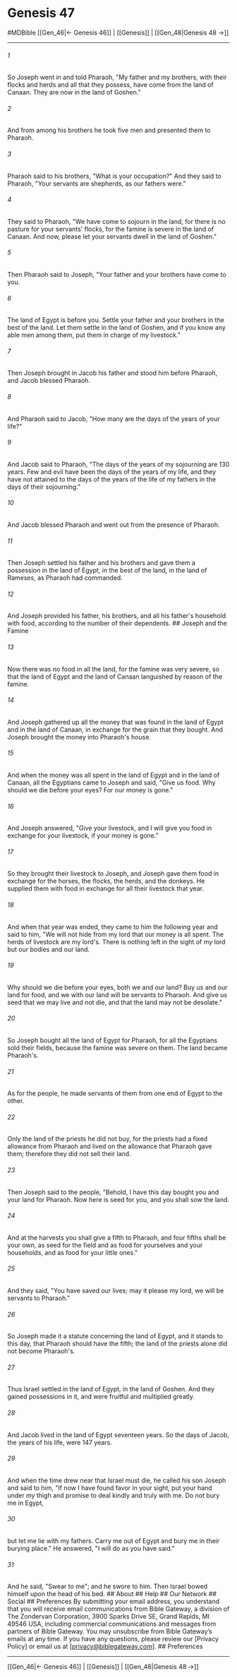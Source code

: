 # Genesis 47
#MDBible
[[Gen_46|← Genesis 46]] | [[Genesis]] | [[Gen_48|Genesis 48 →]]

***


###### 1 
So Joseph went in and told Pharaoh, "My father and my brothers, with their flocks and herds and all that they possess, have come from the land of Canaan. They are now in the land of Goshen." 

###### 2 
And from among his brothers he took five men and presented them to Pharaoh. 

###### 3 
Pharaoh said to his brothers, "What is your occupation?" And they said to Pharaoh, "Your servants are shepherds, as our fathers were." 

###### 4 
They said to Pharaoh, "We have come to sojourn in the land, for there is no pasture for your servants' flocks, for the famine is severe in the land of Canaan. And now, please let your servants dwell in the land of Goshen." 

###### 5 
Then Pharaoh said to Joseph, "Your father and your brothers have come to you. 

###### 6 
The land of Egypt is before you. Settle your father and your brothers in the best of the land. Let them settle in the land of Goshen, and if you know any able men among them, put them in charge of my livestock." 

###### 7 
Then Joseph brought in Jacob his father and stood him before Pharaoh, and Jacob blessed Pharaoh. 

###### 8 
And Pharaoh said to Jacob, "How many are the days of the years of your life?" 

###### 9 
And Jacob said to Pharaoh, "The days of the years of my sojourning are 130 years. Few and evil have been the days of the years of my life, and they have not attained to the days of the years of the life of my fathers in the days of their sojourning." 

###### 10 
And Jacob blessed Pharaoh and went out from the presence of Pharaoh. 

###### 11 
Then Joseph settled his father and his brothers and gave them a possession in the land of Egypt, in the best of the land, in the land of Rameses, as Pharaoh had commanded. 

###### 12 
And Joseph provided his father, his brothers, and all his father's household with food, according to the number of their dependents. ## Joseph and the Famine 

###### 13 
Now there was no food in all the land, for the famine was very severe, so that the land of Egypt and the land of Canaan languished by reason of the famine. 

###### 14 
And Joseph gathered up all the money that was found in the land of Egypt and in the land of Canaan, in exchange for the grain that they bought. And Joseph brought the money into Pharaoh's house. 

###### 15 
And when the money was all spent in the land of Egypt and in the land of Canaan, all the Egyptians came to Joseph and said, "Give us food. Why should we die before your eyes? For our money is gone." 

###### 16 
And Joseph answered, "Give your livestock, and I will give you food in exchange for your livestock, if your money is gone." 

###### 17 
So they brought their livestock to Joseph, and Joseph gave them food in exchange for the horses, the flocks, the herds, and the donkeys. He supplied them with food in exchange for all their livestock that year. 

###### 18 
And when that year was ended, they came to him the following year and said to him, "We will not hide from my lord that our money is all spent. The herds of livestock are my lord's. There is nothing left in the sight of my lord but our bodies and our land. 

###### 19 
Why should we die before your eyes, both we and our land? Buy us and our land for food, and we with our land will be servants to Pharaoh. And give us seed that we may live and not die, and that the land may not be desolate." 

###### 20 
So Joseph bought all the land of Egypt for Pharaoh, for all the Egyptians sold their fields, because the famine was severe on them. The land became Pharaoh's. 

###### 21 
As for the people, he made servants of them from one end of Egypt to the other. 

###### 22 
Only the land of the priests he did not buy, for the priests had a fixed allowance from Pharaoh and lived on the allowance that Pharaoh gave them; therefore they did not sell their land. 

###### 23 
Then Joseph said to the people, "Behold, I have this day bought you and your land for Pharaoh. Now here is seed for you, and you shall sow the land. 

###### 24 
And at the harvests you shall give a fifth to Pharaoh, and four fifths shall be your own, as seed for the field and as food for yourselves and your households, and as food for your little ones." 

###### 25 
And they said, "You have saved our lives; may it please my lord, we will be servants to Pharaoh." 

###### 26 
So Joseph made it a statute concerning the land of Egypt, and it stands to this day, that Pharaoh should have the fifth; the land of the priests alone did not become Pharaoh's. 

###### 27 
Thus Israel settled in the land of Egypt, in the land of Goshen. And they gained possessions in it, and were fruitful and multiplied greatly. 

###### 28 
And Jacob lived in the land of Egypt seventeen years. So the days of Jacob, the years of his life, were 147 years. 

###### 29 
And when the time drew near that Israel must die, he called his son Joseph and said to him, "If now I have found favor in your sight, put your hand under my thigh and promise to deal kindly and truly with me. Do not bury me in Egypt, 

###### 30 
but let me lie with my fathers. Carry me out of Egypt and bury me in their burying place." He answered, "I will do as you have said." 

###### 31 
And he said, "Swear to me"; and he swore to him. Then Israel bowed himself upon the head of his bed. ## About ## Help ## Our Network ## Social ## Preferences By submitting your email address, you understand that you will receive email communications from Bible Gateway, a division of The Zondervan Corporation, 3900 Sparks Drive SE, Grand Rapids, MI 49546 USA, including commercial communications and messages from partners of Bible Gateway. You may unsubscribe from Bible Gateway&rsquo;s emails at any time. If you have any questions, please review our [Privacy Policy] or email us at [privacy@biblegateway.com]. ## Preferences

***

[[Gen_46|← Genesis 46]] | [[Genesis]] | [[Gen_48|Genesis 48 →]]
